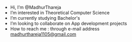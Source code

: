 - Hi, I’m @MadhurThareja
- I’m interested in Theoretical Computer Science
- I’m currently studying Bachelor's
- I’m looking to collaborate on App development projects
- How to reach me : through e-mail address madhurthareja1105@gmail.com

<!---
MadhurThareja/MadhurThareja is a ✨ special ✨ repository because its `README.md` (this file) appears on your GitHub profile.
You can click the Preview link to take a look at your changes.
--->
